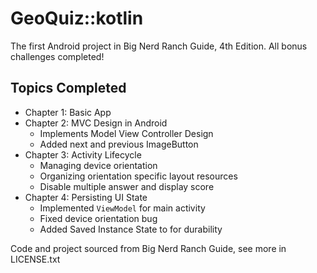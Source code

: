 # GeoQuiz::kotlin
The first Android project in Big Nerd Ranch Guide, 4th Edition. All bonus challenges completed!


## Topics Completed
- Chapter 1: Basic App
- Chapter 2: MVC Design in Android
    - Implements Model View Controller Design
    - Added next and previous ImageButton
- Chapter 3: Activity Lifecycle
    - Managing device orientation
    - Organizing orientation specific layout resources
    - Disable multiple answer and display score
- Chapter 4: Persisting UI State
    - Implemented `ViewModel` for main activity
    - Fixed device orientation bug
    - Added Saved Instance State to for durability

Code and project sourced from Big Nerd Ranch Guide, see more in LICENSE.txt
